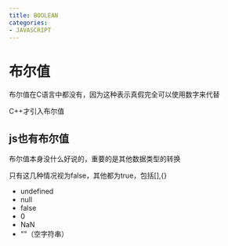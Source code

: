 ```yaml
---
title: BOOLEAN
categories: 
- JAVASCRIPT
---
```

# 布尔值

布尔值在C语言中都没有，因为这种表示真假完全可以使用数字来代替

C++才引入布尔值

js也有布尔值
-------------------------------
布尔值本身没什么好说的，重要的是其他数据类型的转换

只有这几种情况视为false，其他都为true，包括[],{}
- undefined
- null
- false
- 0
- NaN
- ""（空字符串）